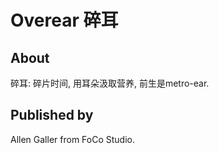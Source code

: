 Overear 碎耳
============

About
-----
碎耳: 碎片时间, 用耳朵汲取营养, 前生是metro-ear.

Published by
------------
Allen Galler from FoCo Studio.

